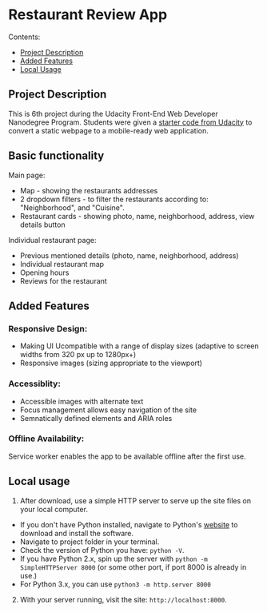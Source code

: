 # Restaurant Review App

Contents:

- [Project Description](#project-description)
- [Added Features](#added-features)
- [Local Usage](#local-usage)

## Project Description
This is 6th project during the Udacity Front-End Web Developer Nanodegree Program.
Students were given a [starter code from Udacity](https://github.com/udacity/mws-restaurant-stage-1) to convert a static webpage to a mobile-ready web application.


## Basic functionality

Main page:
  - Map - showing the restaurants addresses
  - 2 dropdown filters - to filter the restaurants according to: "Neighborhood", and "Cuisine".
  - Restaurant cards - showing photo, name, neighborhood, address, view details button

Individual restaurant page:
  - Previous mentioned details (photo, name, neighborhood, address)
  - Individual restaurant map
  - Opening hours
  - Reviews for the restaurant


##  Added Features

### Responsive Design:
  - Making UI Ucompatible with a range of display sizes (adaptive to screen widths from 320 px up to 1280px+)
  - Responsive images (sizing appropriate to the viewport)

### Accessiblity:
  - Accessible images with alternate text
  - Focus management allows easy navigation of the site
  - Semnatically defined elements and ARIA roles

### Offline Availability:
  Service worker enables the app to be available offline after the first use.


## Local usage

  1. After download, use a simple HTTP server to serve up the site files on your local computer.
  - If you don't have Python installed, navigate to Python's [website](https://www.python.org/) to download and install the software.
  - Navigate to project folder in your terminal.
  - Check the version of Python you have: `python -V`.
  - If you have Python 2.x, spin up the server with `python -m SimpleHTTPServer 8000` (or some other port, if port 8000 is already in use.)
  - For Python 3.x, you can use `python3 -m http.server 8000`

  2. With your server running, visit the site: `http://localhost:8000`.
